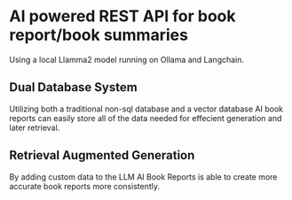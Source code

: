 # AI powered REST API for book report/book summaries

Using a local Llamma2 model running on Ollama and Langchain.

## Dual Database System
Utilizing both a traditional non-sql database and a vector database AI book reports can easily store all of the data needed for effecient generation and later retrieval.

## Retrieval Augmented Generation
By adding custom data to the LLM AI Book Reports is able to create more accurate book reports more consistently.
